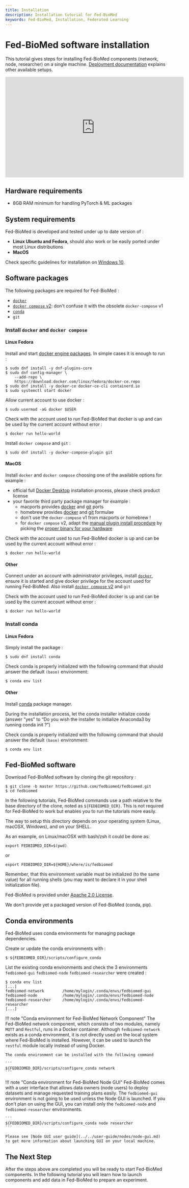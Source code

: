```yaml
---
title: Installation
description: Installation tutorial for Fed-BioMed
keywords: Fed-BioMed, Installation, Federated Learning
---
```


# Fed-BioMed software installation

This tutorial gives steps for installing Fed-BioMed components (network, node, researcher) on a single machine.
[Deployment documentation](../../user-guide/deployment/deployment.md) explains other available setups.

<iframe width="560" height="315" src="https://www.youtube.com/embed/X4TSDdIqeLM" title="YouTube video player" frameborder="0" allow="accelerometer; autoplay; clipboard-write; encrypted-media; gyroscope; picture-in-picture" allowfullscreen></iframe>

## Hardware requirements

* 8GB RAM minimum for handling PyTorch & ML packages

## System requirements

Fed-BioMed is developed and tested under up to date version of :

* **Linux Ubuntu and Fedora**, should also work or be easily ported under most Linux distributions
* **MacOS**

Check specific guidelines for installation on [Windows 10](../../user-guide/installation/windows-installation.md).


## Software packages

 The following packages are required for Fed-BioMed :

 * [`docker`](https://docs.docker.com)
 * [`docker compose` v2](https://docs.docker.com/compose): don't confuse it with the obsolete `docker-compose` v1
 * [`conda`](https://conda.io)
 * `git`


### Install `docker` and `docker compose`

#### Linux Fedora

Install and start [docker engine packages](https://docs.docker.com/engine/install/fedora/). In simple cases it is enough to run :

```
$ sudo dnf install -y dnf-plugins-core
$ sudo dnf config-manager \
    --add-repo \
    https://download.docker.com/linux/fedora/docker-ce.repo
$ sudo dnf install -y docker-ce docker-ce-cli containerd.io
$ sudo systemctl start docker
```

Allow current account to use docker :

```
$ sudo usermod -aG docker $USER
```

Check with the account used to run Fed-BioMed that docker is up and can be used by the current account without error :

```
$ docker run hello-world
```

Install `docker compose` and `git` :
```
$ sudo dnf install -y docker-compose-plugin git
```

#### MacOS

Install `docker` and `docker compose` choosing one of the available options for example :

* official full [Docker Desktop](https://docs.docker.com/desktop/mac/install/) installation process, please check product license
* your favorite third party package manager for example :
    * macports provides [docker](https://ports.macports.org/port/docker/) and [git](https://ports.macports.org/port/git/) ports
    * homebrew provides [docker](https://formulae.brew.sh/formula/docker) and [git](https://formulae.brew.sh/formula/git) formulae
    * don't use the `docker-compose` v1 from macports or homebrew !
    * for `docker compose` v2, adapt the [manual plugin install procedure](https://docs.docker.com/compose/install/linux/#install-the-plugin-manually) by picking the [proper binary for your hardware](https://github.com/docker/compose/releases)

Check with the account used to run Fed-BioMed docker is up and can be used by the current account without error :

```
$ docker run hello-world
```

#### Other

Connect under an account with administrator privileges, install [`docker`](https://docs.docker.com/engine/install), ensure it is started and give docker privilege for the account used for running Fed-BioMed. Also install [`docker compose` v2](https://docs.docker.com/compose/install/) and `git`

Check with the account used to run Fed-BioMed docker is up and can be used by the current account without error :

```
$ docker run hello-world
```


### Install conda

#### Linux Fedora

Simply install the package :

```
$ sudo dnf install conda
```

Check conda is properly initialized with the following command that should answer the default `(base)` environment:

```
$ conda env list
```

#### Other

Install [conda](https://conda.io/projects/conda/en/latest/user-guide/install/index.html) package manager.

During the installation process, let the conda installer initialize conda (answer "yes" to “Do you wish the installer to initialize Anaconda3 by running conda init ?”)

Check conda is properly initialized with the following command that should answer the default `(base)` environment:
```
$ conda env list
```

## Fed-BioMed software
<div id="install-fedbiomed-software" class="anchor">
</div>

Download Fed-BioMed software by cloning the git repository :

```
$ git clone -b master https://github.com/fedbiomed/fedbiomed.git
$ cd fedbiomed
```

In the following tutorials, Fed-BioMed commands use a path relative to the base directory of the clone, noted as `${FEDBIOMED_DIR}`. This is not required for Fed-BioMed to work but enables you to run the tutorials more easily.

The way to setup this directory depends on your operating system (Linux, macOSX, Windows), and on your SHELL.

As an example, on Linux/macOSX with bash/zsh it could be done as:

```
export FEDBIOMED_DIR=$(pwd)
```

or

```
export FEDBIOMED_DIR=${HOME}/where/is/fedbiomed
```

Remember, that this environment variable must be initialized (to the same value) for all running shells (you may want to declare it in your shell initialization file).

Fed-BioMed is provided under [Apache 2.0 License](https://github.com/fedbiomed/fedbiomed/blob/master/LICENSE.md).

We don't provide yet a packaged version of Fed-BioMed (conda, pip).


## Conda environments

Fed-BioMed uses conda environments for managing package dependencies.

Create or update the conda environments with :

```
$ ${FEDBIOMED_DIR}/scripts/configure_conda
```

List the existing conda environments and check the 3 environments `fedbiomed-gui` `fedbiomed-node` `fedbiomed-researcher` were created :

```
$ conda env list
[...]
fedbiomed-network        /home/mylogin/.conda/envs/fedbiomed-gui
fedbiomed-node           /home/mylogin/.conda/envs/fedbiomed-node
fedbiomed-researcher     /home/mylogin/.conda/envs/fedbiomed-researcher
[...]
```

!!! note "Conda environment for Fed-BioMed Network Component"
    The Fed-BioMed network component, which consists of two modules, namely `MQTT` and `Restful`, runs in a Docker container. Although `fedbiomed-network` exists as a conda environment, it is not directly used on the local system where Fed-BioMed is installed. However, it can be used to launch the `restful` module locally instead of using Docker.
    
    The conda environment can be installed with the following command

    ```
    ${FEDBIOMED_DIR}/scripts/configure_conda network
    ```

!!! note "Conda environment for Fed-BioMed Node GUI"
    Fed-BioMed comes with a user interface that allows data owners (node users) to deploy datasets and manage requested 
    training plans easily. The `fedbiomed-gui` environment is not going to be used unless the Node GUI is launched. 
    If you don't plan on using the GUI, you can install only the `fedbiomed-node` and `fedbiomed-researcher` environments.

    ```
    ${FEDBIOMED_DIR}/scripts/configure_conda node researcher
    ```
    
    Please see [Node GUI user guide](../../user-guide/nodes/node-gui.md) to get more information about launching GUI on your local machine.



## The Next Step

After the steps above are completed you will be ready to start Fed-BioMed components. In the following tutorial you will learn how to launch components and add data in Fed-BioMed to prepare an experiment.
